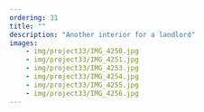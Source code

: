 ```yaml
---
ordering: 31
title: ""
description: "Another interior for a landlord"
images:
    - img/project33/IMG_4250.jpg
    - img/project33/IMG_4251.jpg
    - img/project33/IMG_4253.jpg
    - img/project33/IMG_4254.jpg
    - img/project33/IMG_4255.jpg
    - img/project33/IMG_4256.jpg
---
```

